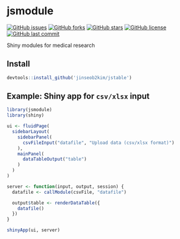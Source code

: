 # jsmodule
[![GitHub issues](https://img.shields.io/github/issues/jinseob2kim/jsmodule.svg)](https://github.com/jinseob2kim/jsmodule/issues)
[![GitHub forks](https://img.shields.io/github/forks/jinseob2kim/jsmodule.svg)](https://github.com/jinseob2kim/jsmodule/network)
[![GitHub stars](https://img.shields.io/github/stars/jinseob2kim/jsmodule.svg)](https://github.com/jinseob2kim/jsmodule/stargazers)
[![GitHub license](https://img.shields.io/github/license/jinseob2kim/jsmodule.svg)](https://github.com/jinseob2kim/jsmodule/blob/master/LICENSE)
[![GitHub last commit](https://img.shields.io/github/last-commit/google/skia.svg)](https://github.com/jinseob2kim/jsmodule)

Shiny modules for medical research

## Install

```r
devtools::install_github('jinseob2kim/jstable')
```

## Example: Shiny app for `csv/xlsx` input

```r
library(jsmodule)
library(shiny)

ui <- fluidPage(
  sidebarLayout(
    sidebarPanel(
      csvFileInput("datafile", "Upload data (csv/xlsx format)")
    ),
    mainPanel(
      dataTableOutput("table")
    )
  )
)

server <- function(input, output, session) {
  datafile <- callModule(csvFile, "datafile")

  output$table <- renderDataTable({
    datafile()
  })
}

shinyApp(ui, server)
```
